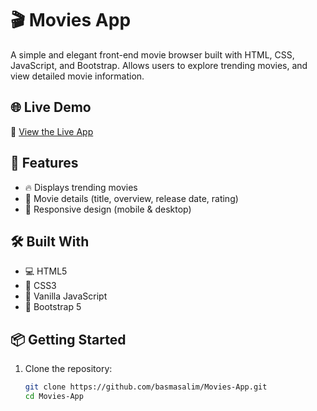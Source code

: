 # 🎬 Movies App

A simple and elegant front-end movie browser built with HTML, CSS, JavaScript, and Bootstrap. Allows users to explore trending movies, and view detailed movie information.

## 🌐 Live Demo

🔗 [View the Live App](https://basmasalim.github.io/Movies-App/)

## 🚀 Features

- 🔥 Displays trending movies
- 📝 Movie details (title, overview, release date, rating)
- 🎨 Responsive design (mobile & desktop)

## 🛠️ Built With

- 💻 HTML5  
- 🎨 CSS3  
- 🧠 Vanilla JavaScript  
- 💠 Bootstrap 5  

## 📦 Getting Started

1. Clone the repository:
   ```bash
   git clone https://github.com/basmasalim/Movies-App.git
   cd Movies-App
